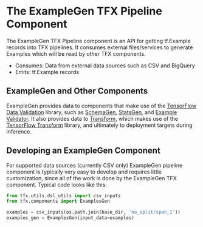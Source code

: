 # The ExampleGen TFX Pipeline Component

The ExampleGen TFX Pipeline component is an API for getting tf.Example
records into TFX pipelines. It consumes external files/services to generate
Examples which will be read by other TFX components.

* Consumes: Data from external data sources such as CSV and BigQuery
* Emits: tf.Example records

## ExampleGen and Other Components

ExampleGen provides data to components that make use of the
[TensorFlow Data Validation](tfdv.md) library, such as [SchemaGen](schemagen.md),
[StatsGen](statsgen.md), and [Example Validator](exampleval.md).  It also
provides data to [Transform](transform.md), which makes use of the
[TensorFlow Transform](tft.md) library, and ultimately to deployment targets
during inference.

## Developing an ExampleGen Component

For supported data sources (currently CSV only) ExampleGen pipeline
component is typically very easy to develop and requires little customization,
since all of the work is done by the ExampleGen TFX component. Typical code looks
like this:

```python
from tfx.utils.dsl_utils import csv_inputs
from tfx.components import ExamplesGen

examples = csv_inputs(os.path.join(base_dir, 'no_split/span_1'))
examples_gen = ExamplesGen(input_data=examples)
```